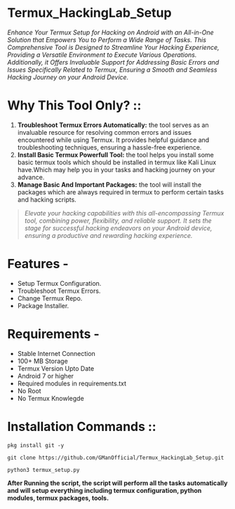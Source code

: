 # Termux_HackingLab_Setup
_Enhance Your Termux Setup for Hacking on Android with an All-in-One Solution that Empowers You to Perform a Wide Range of Tasks. This Comprehensive Tool is Designed to Streamline Your Hacking Experience, Providing a Versatile Environment to Execute Various Operations. Additionally, it Offers Invaluable Support for Addressing Basic Errors and Issues Specifically Related to Termux, Ensuring a Smooth and Seamless Hacking Journey on your Android Device._

# Why This Tool Only? ::
1. **Troubleshoot Termux Errors Automatically:** the tool serves as an invaluable resource for resolving common errors and issues encountered while using Termux. It provides helpful guidance and troubleshooting techniques, ensuring a hassle-free experience.
2. **Install Basic Termux Powerfull Tool:** the tool helps you install some basic termux tools which should be installed in termux like Kali Linux have.Which may help you in your tasks and hacking journey on your advance.
3. **Manage Basic And Important Packages:** the tool will install the packages which are always required in termux to perform certain tasks and hacking scripts.

> _Elevate your hacking capabilities with this all-encompassing Termux tool, combining power, flexibility, and reliable support. It sets the stage for successful hacking endeavors on your Android device, ensuring a productive and rewarding hacking experience._

# Features - 
- Setup Termux Configuration.
- Troubleshoot Termux Errors.
- Change Termux Repo.
- Package Installer.

# Requirements - 
- Stable Internet Connection
- 100+ MB Storage
- Termux Version Upto Date
- Android 7 or higher
- Required modules in requirements.txt
- No Root
- No Termux Knowlegde

# Installation Commands ::
```pkg install git -y```

```git clone https://github.com/GManOfficial/Termux_HackingLab_Setup.git```

```python3 termux_setup.py```

**After Running the script, the script will perform all the tasks automatically and will setup everything including termux configuration, python modules, termux packages, tools.**
